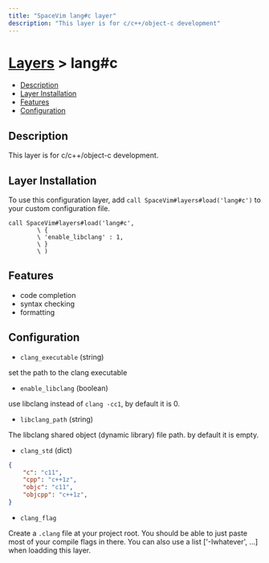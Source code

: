 ```yaml
---
title: "SpaceVim lang#c layer"
description: "This layer is for c/c++/object-c development"
---
```


# [Layers](https://spacevim.org/layers) > lang#c


<!-- vim-markdown-toc GFM -->

- [Description](#description)
- [Layer Installation](#layer-installation)
- [Features](#features)
- [Configuration](#configuration)

<!-- vim-markdown-toc -->

## Description

This layer is for c/c++/object-c development.

## Layer Installation

To use this configuration layer, add `call SpaceVim#layers#load('lang#c')` to your custom configuration file.

```vim
call SpaceVim#layers#load('lang#c',
        \ {
        \ 'enable_libclang' : 1,
        \ }
        \ )
```

## Features

- code completion
- syntax checking
- formatting


## Configuration

- `clang_executable` (string)

set the path to the clang executable

- `enable_libclang` (boolean)

use libclang instead of `clang -cc1`, by default it is 0.

- `libclang_path` (string)

The libclang shared object (dynamic library) file path. by default it is empty.

- `clang_std` (dict)

```json
{
    "c": "c11",
    "cpp": "c++1z",
    "objc": "c11",
    "objcpp": "c++1z",
}
```

- `clang_flag`

Create a `.clang` file at your project root. You should be able to just paste most of your compile flags in there. You can also use a list ['-Iwhatever', ...] when loadding this layer.
